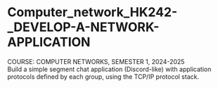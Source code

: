 # Computer_network_HK242-_DEVELOP-A-NETWORK-APPLICATION
COURSE: COMPUTER NETWORKS, SEMESTER 1, 2024-2025\
Build a simple segment chat application (Discord-like) with application protocols defined by each group, using the TCP/IP protocol stack.
